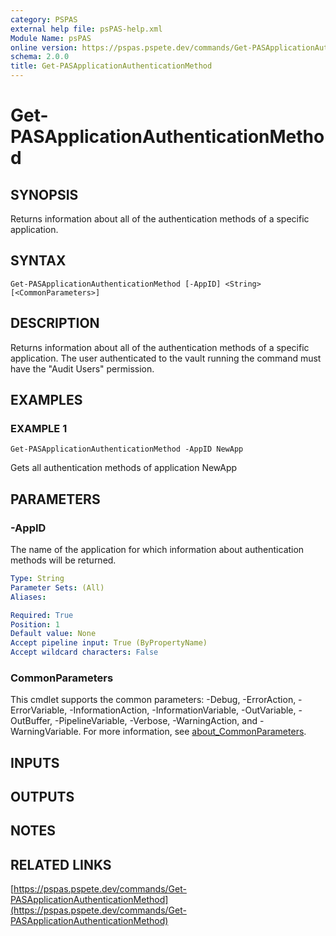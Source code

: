```yaml
---
category: PSPAS
external help file: psPAS-help.xml
Module Name: psPAS
online version: https://pspas.pspete.dev/commands/Get-PASApplicationAuthenticationMethod
schema: 2.0.0
title: Get-PASApplicationAuthenticationMethod
---
```


# Get-PASApplicationAuthenticationMethod

## SYNOPSIS
Returns information about all of the authentication methods of a specific application.

## SYNTAX

```
Get-PASApplicationAuthenticationMethod [-AppID] <String> [<CommonParameters>]
```

## DESCRIPTION
Returns information about all of the authentication methods of a specific application.
The user authenticated to the vault running the command must have the "Audit Users" permission.

## EXAMPLES

### EXAMPLE 1
```
Get-PASApplicationAuthenticationMethod -AppID NewApp
```

Gets all authentication methods of application NewApp

## PARAMETERS

### -AppID
The name of the application for which information about authentication methods will be returned.

```yaml
Type: String
Parameter Sets: (All)
Aliases:

Required: True
Position: 1
Default value: None
Accept pipeline input: True (ByPropertyName)
Accept wildcard characters: False
```

### CommonParameters
This cmdlet supports the common parameters: -Debug, -ErrorAction, -ErrorVariable, -InformationAction, -InformationVariable, -OutVariable, -OutBuffer, -PipelineVariable, -Verbose, -WarningAction, and -WarningVariable. For more information, see [about_CommonParameters](http://go.microsoft.com/fwlink/?LinkID=113216).

## INPUTS

## OUTPUTS

## NOTES

## RELATED LINKS

[https://pspas.pspete.dev/commands/Get-PASApplicationAuthenticationMethod](https://pspas.pspete.dev/commands/Get-PASApplicationAuthenticationMethod)


